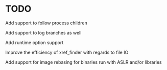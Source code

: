 TODO
===========
Add support to follow process children

Add support to log branches as well

Add runtime option support

Improve the efficiency of xref_finder with regards to file IO

Add support for image rebasing for binaries run with ASLR and/or libraries